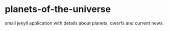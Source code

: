 # planets-of-the-universe
small jekyll application with details about planets, dwarfs and current news.
